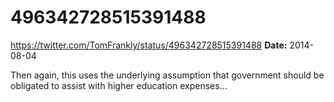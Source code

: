# 496342728515391488
https://twitter.com/TomFrankly/status/496342728515391488
**Date:** 2014-08-04

Then again, this uses the underlying assumption that government should be obligated to assist with higher education expenses…
